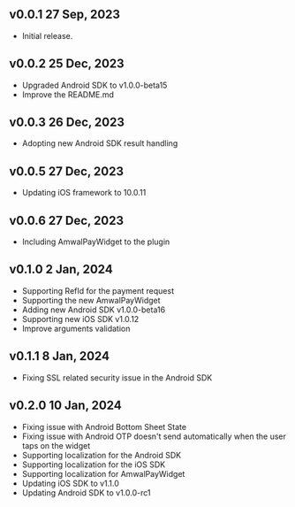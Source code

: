 ## v0.0.1 27 Sep, 2023

* Initial release.

## v0.0.2 25 Dec, 2023
* Upgraded Android SDK to v1.0.0-beta15
* Improve the README.md

## v0.0.3 26 Dec, 2023
* Adopting new Android SDK result handling


## v0.0.5 27 Dec, 2023
* Updating iOS framework to 10.0.11


## v0.0.6 27 Dec, 2023
* Including AmwalPayWidget to the plugin

## v0.1.0 2 Jan, 2024
* Supporting RefId for the payment request
* Supporting the new AmwalPayWidget
* Adding new Android SDK v1.0.0-beta16
* Supporting new iOS SDK v1.0.12
* Improve arguments validation

## v0.1.1 8 Jan, 2024
* Fixing SSL related security issue in the Android SDK

## v0.2.0 10 Jan, 2024
* Fixing issue with Android Bottom Sheet State
* Fixing issue with Android OTP doesn't send automatically when the user taps on the widget
* Supporting localization for the Android SDK
* Supporting localization for the iOS SDK
* Supporting localization for AmwalPayWidget
* Updating iOS SDK to v1.1.0
* Updating Android SDK to v1.0.0-rc1